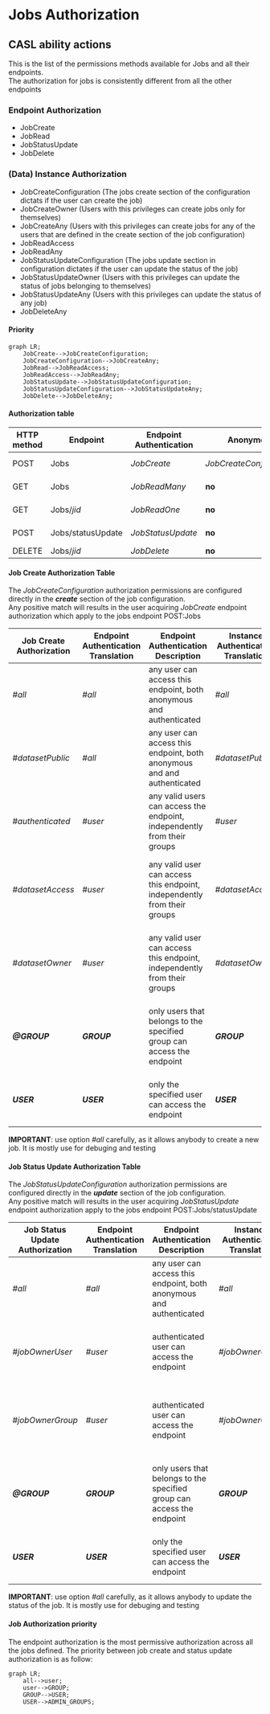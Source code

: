 # Jobs Authorization
## CASL ability actions
This is the list of the permissions methods available for Jobs and all their endpoints.  
The authorization for jobs is consistently different from all the other endpoints 

### Endpoint Authorization
- JobCreate
- JobRead
- JobStatusUpdate
- JobDelete

### (Data) Instance Authorization
- JobCreateConfiguration (The jobs create section of the configuration dictats if the user can create the job)
- JobCreateOwner (Users with this privileges can create jobs only for themselves)
- JobCreateAny (Users with this privileges can create jobs for any of the users that are defined in the create section of the job configuration)
- JobReadAccess
- JobReadAny
- JobStatusUpdateConfiguration (The jobs update section in configuration dictates if the user can update the status of the job)
- JobStatusUpdateOwner (Users with this privileges can update the status of jobs belonging to themselves)
- JobStatusUpdateAny (Users with this privileges can update the status of any job)
- JobDeleteAny

#### Priority
```mermaid
graph LR;
    JobCreate-->JobCreateConfiguration;
    JobCreateConfiguration-->JobCreateAny;
    JobRead-->JobReadAccess;
    JobReadAccess-->JobReadAny;
    JobStatusUpdate-->JobStatusUpdateConfiguration;
    JobStatusUpdateConfiguration-->JobStatusUpdateAny;
    JobDelete-->JobDeleteAny;
```

#### Authorization table
| HTTP method | Endpoint | Endpoint Authentication | Anonymous | Authenticated | Create Jobs Groups | Update Jobs Groups | Admin Groups | Delete Groups | Notes |
| -------- | ------- | ------- | ------- | ------- | ------- | ------- | ------- | ------- | ------- |
| POST | Jobs | _JobCreate_ | _JobCreateConfiguration_ | _JobCreateConfiguration_ | Any<br>_JobsCreateOwner_ | __no__ | Any<br>_JobsCreateAny_ | __no__ |  |
| GET | Jobs | _JobReadMany_ | __no__ | Has Access<br>_JobReadAccess_ | Has Access<br>_JobReadAccess_ |  __no__  | Any<br>_JobReadAny_ | __no__ |  |
| GET | Jobs/_jid_ | _JobReadOne_ | __no__ | Has Access<br>_JobReadAccess_ | Has Access<br>_JobReadAccess_ |  __no__  | Any<br>_JobReadAny_ | __no__ |  |
| POST | Jobs/statusUpdate | _JobStatusUpdate_ | __no__ | _JobStatusUpdateConfiguration_ | __no__ | Owner<br>_JobStatusUpdateOwner_ | Any<br>_JobStatusUpdateAny_ | __no__ |  |
| DELETE | Jobs/_jid_ | _JobDelete_ | __no__ | __no__ | __no__ | __no__ | __no__ | _JobDeleteAny_ | | 

#### Job Create Authorization Table
The _JobCreateConfiguration_ authorization permissions are configured directly in the __*create*__ section of the job configuration.  
Any positive match will results in the user acquiring _JobCreate_ endpoint authorization which apply to the jobs endpoint POST:Jobs  
  
| Job Create Authorization | Endpoint Authentication Translation | Endpoint Authentication Description | Instance Authentication Translation | Instance Authentication Description |
| --- | --- | --- | --- | --- |
| _#all_ | _#all_ | any user can access this endpoint, both anonymous and authenticated | _#all_ | Any user can create this instance of the job |
| _#datasetPublic_ | _#all_ | any user can access this endpoint, both anonymous and and authenticated | _#datasetPublic_ | the job instance will be created only if all the datasets listed are __public__ |
| _#authenticated_ | _#user_ | any valid users can access the endpoint, independently from their groups | _#user_ | any valid users can cretae this instance of the job |
| _#datasetAccess_ | _#user_ | any valid user can access this endpoint, independently from their groups | _#datasetAccess_ | the job instance will be created only if the user has access to all the datasets listed |
| _#datasetOwner_ | _#user_ | any valid user can access this endpoint, independently from their groups | _#datasetOwner_ | the job instance will be created only if the user is part of all the datasets owner group |
| __*@GROUP*__ | __*GROUP*__ | only users that belongs to the specified group can access the endpoint | __*GROUP*__ | the job instance will be created only if the user belongs to the group specified |
| __*USER*__ | __*USER*__ | only the specified user can access the endpoint | __*USER*__ | the job instance can be created only by the user indicated |

__IMPORTANT__: use option _#all_ carefully, as it allows anybody to create a new job. It is mostly use for debuging and testing

#### Job Status Update Authorization Table
The _JobStatusUpdateConfiguration_ authorization permissions are configured directly in the __*update*__ section of the job configuration.  
Any positive match will results in the user acquiring  _JobStatusUpdate_ endpoint authorization apply to the jobs endpoint POST:Jobs/statusUpdate  
  
| Job Status Update Authorization | Endpoint Authentication Translation | Endpoint Authentication Description | Instance Authentication Translation | Instance Authentication Description |
| --- | --- | --- | --- | --- |
| _#all_ | _#all_ | any user can access this endpoint, both anonymous and authenticated | _#all_ | Any user can update the status of this job instance |
| _#jobOwnerUser_ | _#user_ | authenticated user can access the endpoint | _#jobOwnerUser_ | only the user that is listed in field _ownerUser_ can perform the update |
| _#jobOwnerGroup_ | _#user_ | authenticated user can access the endpoint | _#jobOwnerGroup_ | any user that belongs to the group listed in field _ownerGroup_ can perform the update |
| __*@GROUP*__ | __*GROUP*__ | only users that belongs to the specified group can access the endpoint | __*GROUP*__ | the job status can be updated only by users who belong to the group specified |
| __*USER*__ | __*USER*__ | only the specified user can access the endpoint | __*USER*__ | the job status can be updated only by the user indicated |

__IMPORTANT__: use option _#all_ carefully, as it allows anybody to update the status of the job. It is mostly use for debuging and testing

#### Job Authorization priority
The endpoint authorization is the most permissive authorization across all the jobs defined.
The priority between job create and status update authorization is as follow:

```mermaid
graph LR;
    all-->user;
    user-->GROUP;
    GROUP-->USER;
    USER-->ADMIN_GROUPS;
```
